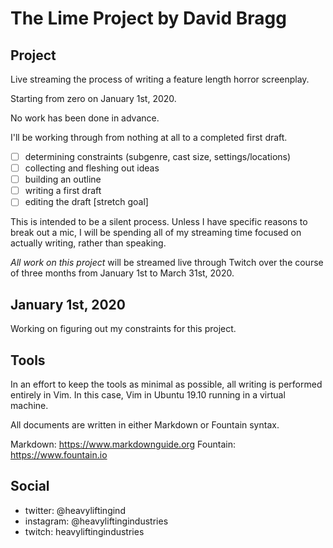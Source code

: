 # The Lime Project by David Bragg


## Project

Live streaming the process of writing a feature length horror screenplay. 

Starting from zero on January 1st, 2020. 

No work has been done in advance. 

I'll be working through from nothing at all to a completed first draft.

- [ ] determining constraints (subgenre, cast size, settings/locations)
- [ ] collecting and fleshing out ideas
- [ ] building an outline
- [ ] writing a first draft
- [ ] editing the draft [stretch goal]

This is intended to be a silent process. Unless I have specific reasons to break out a mic, I will be spending all of my streaming time focused on actually writing, rather than speaking. 

_All work on this project_ will be streamed live through Twitch over the course of three months from January 1st to March 31st, 2020.


## January 1st, 2020

Working on figuring out my constraints for this project.


## Tools

In an effort to keep the tools as minimal as possible, all writing is performed entirely in Vim. In this case, Vim in Ubuntu 19.10 running in a virtual machine. 

All documents are written in either Markdown or Fountain syntax.

Markdown: https://www.markdownguide.org
Fountain: https://www.fountain.io


## Social

* twitter: @heavyliftingind
* instagram: @heavyliftingindustries
* twitch: heavyliftingindustries
